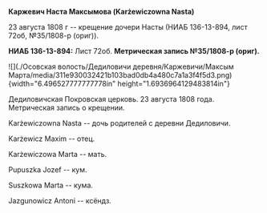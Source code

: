 **Каржевич Наста Максымова (Karżewiczowna Nasta)**

23 августа 1808 г -- крещение дочери Насты (НИАБ 136-13-894, лист 72об,
№35/1808-р (ориг)).

**НИАБ 136-13-894:** Лист 72об. **Метрическая запись №35/1808-р
(ориг).**

![](./Осовская волость/Дедиловичи деревня/Каржевичи/Максым Марта/media/311e930032421b103bad0db4a480c7a1a3f4f5d3.png){width="6.496527777777778in"
height="1.6936964129483814in"}

Дедиловичская Покровская церковь. 23 августа 1808 года. Метрическая
запись о крещении.

Karżewiczowna Nasta -- дочь родителей с деревни Дедиловичи.

Karżewicz Maxim -- отец.

Karżewiczowa Marta -- мать.

Pupuszka Jozef -- кум.

Suszkowa Marta -- кума.

Jazgunowicz Antoni -- ксёндз.

